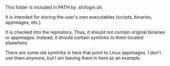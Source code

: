 This folder is included in PATH by .sh/login.sh.

It is intended for storing the user's own executables (scripts, binaries,
appimages, etc.).

It is checked into the repository. Thus, it should not contain original
binaries or appimages. Instead, it should contain symlinks to them located
elsewhere.

There are some old symlinks in here that point to Linux appimages. I don't use
them anymore, but I am leaving them in here as an example.
